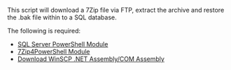 This script will download a 7Zip file via FTP, extract the archive and restore the .bak file within to a SQL database.

The following is required:

* [SQL Server PowerShell Module](https://www.powershellgallery.com/packages/Sqlserver/21.1.18256)
* [7Zip4PowerShell Module](https://www.powershellgallery.com/packages/7Zip4Powershell/2.0.0)
* [Download WinSCP .NET Assembly/COM Assembly](https://winscp.net/eng/downloads.php#additional)
